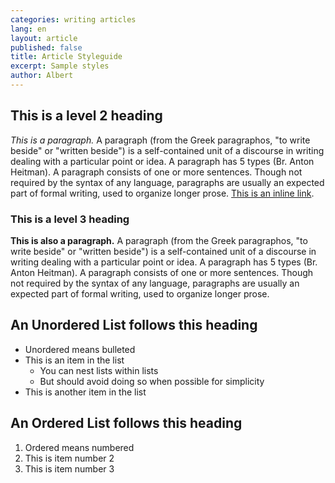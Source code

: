 ```yaml
---
categories: writing articles
lang: en
layout: article
published: false
title: Article Styleguide
excerpt: Sample styles
author: Albert
---
```


## This is a level 2 heading
_This is a paragraph._ A paragraph (from the Greek paragraphos, "to write beside" or "written beside") is a self-contained unit of a discourse in writing dealing with a particular point or idea. A paragraph has 5 types (Br. Anton Heitman). A paragraph consists of one or more sentences. Though not required by the syntax of any language, paragraphs are usually an expected part of formal writing, used to organize longer prose. [This is an inline link](http://www.google.com).

### This is a level 3 heading
**This is also a paragraph.** A paragraph (from the Greek paragraphos, "to write beside" or "written beside") is a self-contained unit of a discourse in writing dealing with a particular point or idea. A paragraph has 5 types (Br. Anton Heitman). A paragraph consists of one or more sentences. Though not required by the syntax of any language, paragraphs are usually an expected part of formal writing, used to organize longer prose.

## An Unordered List follows this heading
- Unordered means bulleted
- This is an item in the list
	- You can nest lists within lists
    - But should avoid doing so when possible for simplicity
- This is another item in the list

## An Ordered List follows this heading
1. Ordered means numbered
2. This is item number 2
3. This is item number 3